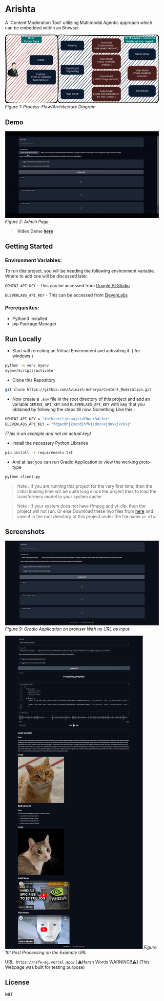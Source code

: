 # Arishta

A 'Content Moderation Tool' utilizing Multimodal Agentic approach which can be embedded within an Browser.

![App Screenshot](/media/nvidiaArchi2.png)
_Figure 1: Process-Flow/Architecture Diagram_

## Demo

![Admin Page](./media/demo.gif)
_Figure 2: Admin Page_
> **Video Demo [here](https://drive.google.com/file/d/1MZGVVbPlqlT6jB0q9q0xG9d4D9g-14Uo/view?usp=sharing)**
## Getting Started

### Environment Variables:

To run this project, you will be needing the following environment variable. Where to add one will be discussed later.

`GEMINI_API_KEY` - This can be accessed from [Google AI Studio](https://aistudio.google.com/app/prompts/new_chat/?utm_source=hackathon&utm_medium=referral&utm_campaign=Devfolio&utm_content=)

`ELEVENLABS_API_KEY` - This can be accessed from [ElevenLabs](https://elevenlabs.io/app/speech-synthesis/text-to-speech)

### Prerequisites:

- Python3 Installed
- pip Package Manager

## Run Locally

- Start with creating an Virtual Environment and activating it. ( for windows )

```bash
python -m venv myenv
myenv/Scripts/activate
```

- Clone this Repository

```bash
git clone https://github.com/Avinash-Acharya/Content_Moderation.git
```

- Now create a `.env` file in the root directory of this project and add an variable `GEMINI_API_KEY` and `ELEVENLABS_API_KEY` with key that you obtained by following the steps till now.
  Something Like this ;

```bash
GEMINI_API_KEY = "Ahfksckiljdcoajsidf8wur34rfnk"
ELEVENLABS_API_KEY = "fdgacbhjkscndihfkjsdncvkjdnvkjvcksj"
```

_(This is an example and not an actual key)_

- Install the necessary Python Libraries

```bash
pip install -r requirements.txt
```

- And at last you can run Gradio Application to view the working proto-type

```bash
python client.py
```

> Note : If you are running this project for the very first time, then the initial loading time will be quite long since the project tries to load the transformers model to your system cache.

> Note : If your system does not have ffmpeg and yt-dlp, then the project will not run. Or else Download these two files from [here](https://github.com/Avinash-Acharya/yt-dlp_x_ffmpeg.git) and save it in the root directory of this project under the file name `yt-dlp`.

## Screenshots

![App Screenshot](/media/before_process.png)
_Figure 9: Gradio Application on browser With no URL as Input_

![App Screenshot](/media/after_process.png)
_Figure 10: Post Processing on the Example URL_

URL: `https://nsfw-eg.vercel.app/` [⚠️Harsh Words WARNING!!⚠️]
(This Webpage was built for testing purpose)

## License

MIT
